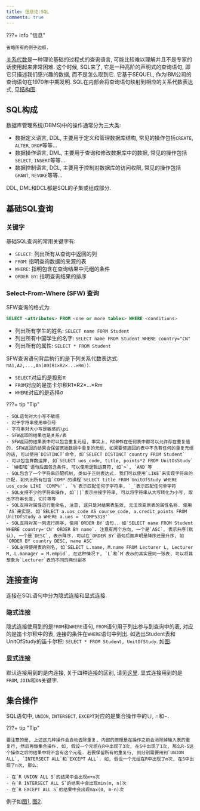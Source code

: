 ```yaml
---
title: 信息论:SQL
comments: true
---
```


???+ info "信息"

    省略所有的例子边框.

[关系代数](/数据库/关系代数)是一种理论基础的过程式的查询语言, 可能比较难以理解并且不是专家的话使用起来非常困难. 这个时候, SQL来了, 它是一种高阶的声明式的查询语句, 即它只描述我们感兴趣的数据, 而不是怎么取到它. 它基于SEQUEL, 作为IBM公司的查询语句在1970年中期发明. SQL在内部会将查询语句映射到相应的关系代数表达式, 见[结构图](/数据库/关系代数/#RA在RDBMS中的角色).

## SQL构成

数据库管理系统(DBMS)中的操作通常分为三大类: 

- 数据定义语言, DDL, 主要用于定义和管理数据库结构, 常见的操作包括`CREATE`, `ALTER`, `DROP`等等...
- 数据操作语言, DML, 主要用于查询和修改数据库中的数据, 常见的操作包括`SELECT`, `INSERT`等等...
- 数据控制语言, DCL, 主要用于控制对数据库的访问权限, 常见的操作包括`GRANT`, `REVOKE`等等...

DDL, DML和DCL都是SQL的子集或组成部分.

## 基础SQL查询

### 关键字

基础SQL查询的常用关键字有:

- `SELECT`: 列出所有从查询中返回的列
- `FROM`: 指明查询数据的来源的表
- `WHERE`: 指明包含在查询结果中元组的条件
- `ORDER BY`: 指明查询结果的排序

### Select-From-Where (SFW) 查询

SFW查询的格式为:

```sql
SELECT <attributes> FROM <one or more tables> WHERE <conditions>
```

- 列出所有学生的姓名: `SELECT name FORM Student`
- 列出所有中国学生的名字: `SELECT name FROM Student WHERE country="CN"`
- 列出所有的属性: `SELECT * FROM Student`

SFW查询语句背后执行的是下列关系代数表达式: `πA1,A2,...,An(σΘ(R1×R2×...×Rm))`.

- `SELECT`对应的是投影π
- `FROM`对应的是笛卡尔积R1×R2×...×Rm
- `WHERE`对应的是选择σ

???+ tip "Tip"

    - SQL语句对大小写不敏感
    - 对于字符串使用单引号
    - 字符串对大小写是敏感的\pi
    - SFW返回的结果也是关系/表
    - SFW返回的结果表中可以包含重复元组, 事实上, RDBMS在任何表中都可以允许存在重复值的. SFW返回的结果会保留原始数据中重复的元组, 如果要使返回的表中不含有任何的重复元组的话, 可以使用`DISTINCT`命令, 如`SELECT DISTINCT country FROM Student`
    - 可以包含算数运算, 如`SELECT uos_code, title, points*2 FROM UnitOsStudy`
    - `WHERE`语句后面包含条件, 可以使用逻辑运算符, 如`>`, `AND`等
    - SQL包含了一个字符串匹配机制, 类似于正则表达式. 我们可以使用`LIKE`来实现字符串的匹配. 如列出所有包含`COMP`的课程`SELECT title FROM UnitOfStudy WHERE uos_code LIKE 'COMP%'`. `%`表示匹配任何子字符串, `_`表示匹配任何单字符
    - SQL支持不少的字符串操作, 如`||`表示拼接字符串, 可以将字符串从大写转化为小写, 取出字符串长度, 切片等等
    - SQL支持对属性进行重命名, 注意, 这只是对结果表生效, 无法改变原表的属性名称. 使用`AS`来实现. 如`SELECT a.uos_code AS course_code, a.credit_points FROM UnitOfStudy a WHERE a.uos = 'COMP5318'`
    - SQL支持对某一列进行排序, 使用`ORDER BY`语句.. 如`SELECT name FROM Student WHERE country='CN' ORDER BY name`. 注意有两个方向, 一个是`ASC`, 表示升序(默认), 一个是`DESC`, 表示降序. 可以在`ORDER BY`语句后面声明是降序还是升序, 如`ORDER BY country DESC, name ASC`
    - SQL支持使用表的别名, 如`SELECT L.name, M.name FROM Lecturer L, Lecturer M, L.manager = M.empid`, 在这种情况下, `L`和`M`表示的其实是同一张表, 可以将其想象为`Lecturer`表的不同的两份副本

## 连接查询

连接在SQL语句中分为隐式连接和显式连接. 

### 隐式连接

隐式连接使用到的是`FROM`和`WHERE`语句, `FROM`语句用于列出参与到查询中的表, 对应的是笛卡尔积中的表, 连接的条件在`WHERE`语句中列出. 如选出Student表和UnitOfStudy的笛卡尔积: `SELECT * FROM Student, UnitOfStudy`. 如[图](https://cdn.jsdelivr.net/gh/sigmax0124/img@master/109682364bd058e45fc66e1c06fa8291.png).

### 显式连接

默认连接用到的是内连接, 关于四种连接的区别, 请见[这里](/数据库/关系代数/#条件连接). 显式连接用到的是`FROM`, `JOIN`和`ON`关键字.

## 集合操作

SQL语句中, `UNION`, `INTERSECT`, `EXCEPT`对应的是集合操作中的∪, ∩和−. 

???+ tip "Tip"

    要注意的是, 上述这几种操作会自动去除重复, 内部的原理是在操作之前会消除掉输入表的重复行, 然后再做集合操作. 如, 假设一个元组在R中出现了3次, 在S中出现了1次, 那么R-S这个操作之后的结果中将不含有这个元组. 若要保留所有的重复行, 则分别需要用到`UNION ALL`, `INTERSECT ALL`和`EXCEPT ALL`. 如, 假设一个元组在R中出现了m次, 在S中出现了n次, 那么:

    - 在`R UNION ALL S`的结果中会出现m+n次
    - 在`R INTERSECT ALL S`的结果中会出现min(m, n)次
    - 在`R EXCEPT ALL S`的结果中会出现max(0, m-n)次

例子如[图1](https://cdn.jsdelivr.net/gh/sigmax0124/img@master/4ed0a2e07f06c175ee79d5858f3bca9a.png), [图2](https://cdn.jsdelivr.net/gh/sigmax0124/img@master/ffa4171300b7c1ba9b17000bf4a96476.png).